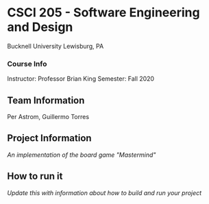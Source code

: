 # CSCI 205 - Software Engineering and Design
Bucknell University
Lewisburg, PA

### Course Info
Instructor: Professor Brian King
Semester: Fall 2020
## Team Information
Per Astrom, Guillermo Torres
## Project Information
*An implementation of the board game "Mastermind"*
## How to run it
*Update this with information about how to build and run your project*